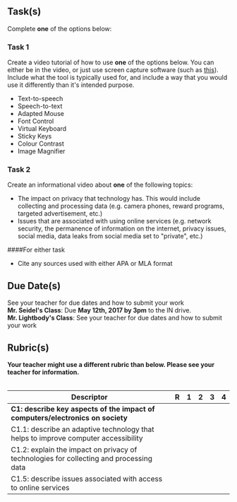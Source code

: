 
Task(s)
-------
Complete **one** of the options below:

### Task 1

Create a video tutorial of how to use **one** of the options below.  You can either be in the video, or just use screen capture software (such as [this](https://screencast-o-matic.com/)).  Include what the tool is typically used for, and include a way that you would use it differently than it's intended purpose.

* Text-to-speech
* Speech-to-text
* Adapted Mouse
* Font Control
* Virtual Keyboard
* Sticky Keys
* Colour Contrast
* Image Magnifier

### Task 2

Create an informational video about **one** of the following topics:

* The impact on privacy that technology has.  This would include collecting and processing data (e.g. camera phones, reward programs, targeted advertisement, etc.)
* Issues that are associated with using online services (e.g. network security, the permanence of information on the internet, privacy issues, social media, data leaks from social media set to "private", etc.)


####For either task
* Cite any sources used with either APA or MLA format



Due Date(s)
-----------
See your teacher for due dates and how to submit your work  
**Mr. Seidel's Class**: Due **May 12th, 2017 by 3pm** to the IN drive.  
**Mr. Lightbody's Class**: See your teacher for due dates and how to submit your work


Rubric(s)
---------
**Your teacher might use a different rubric than below.  Please see your teacher for information.**
<br/><br/>

| Descriptor                               | R    | 1    | 2    | 3    | 4    |
| ---------------------------------------- | ---- | ---- | ---- | ---- | ---- |
| **C1: describe key aspects of the impact of computers/electronics on society** |      |      |      |      |      |
| C1.1: describe an adaptive technology that helps to improve computer accessibility |      |      |      |      |      |
| C1.2: explain the impact on privacy of technologies for collecting and processing data |      |      |      |      |      |
| C1.5: describe issues associated with access to online services |      |      |      |      |      |

